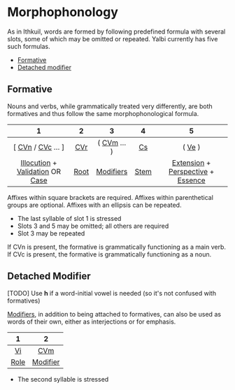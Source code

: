 # Morphophonology

As in Ithkuil, words are formed by following predefined formula with several slots, some of which may be omitted or repeated. Yalbi currently has five such formulas.

* [Formative](#formative)
* [Detached modifier](#detached-modifier)

## Formative

Nouns and verbs, while grammatically treated very differently, are both formatives and thus follow the same morphophonological formula.

|                                                       1                                                       |              2               |              3              |             4              |                                                         5                                                          |
|:-------------------------------------------------------------------------------------------------------------:|:----------------------------:|:---------------------------:|:--------------------------:|:------------------------------------------------------------------------------------------------------------------:|
|                          [ [CVn](affixes.md#cvn) / [CVc](affixes.md#vc-and-cvc) … ]                           | [CVr](affixes.md#cvr-and-cs) | ( [CVm](affixes.md#cvm) … ) | [Cs](affixes.md#cr-and-cs) |                                              ( [Ve](affixes.md#ve) )                                               |
| [Illocution](morphology.md#illocution) + [Validation](morphology.md#validation) OR [Case](morphology.md#case) |       [Root](roots.md)       |  [Modifiers](modifiers.md)  |      [Stem](roots.md)      | [Extension](morphology.md#extension) + [Perspective](morphology.md#perspective) + [Essence](morphology.md#essence) |

Affixes within square brackets are required.
Affixes within parenthetical groups are optional.
Affixes with an ellipsis can be repeated.

* The last syllable of slot 1 is stressed
* Slots 3 and 5 may be omitted; all others are required
* Slot 3 may be repeated

If CVn is present, the formative is grammatically functioning as a main verb.  
If CVc is present, the formative is grammatically functioning as a noun.  

## Detached Modifier

[TODO] Use **h** if a word-initial vowel is needed (so it's not confused with formatives)

[Modifiers](modifiers.md), in addition to being attached to formatives, can also be used as words of their own, either as interjections or for emphasis.

|           1           |             2             |
|:---------------------:|:-------------------------:|
|  [Vi](affixes.md#vi)  |   [CVm](affixes.md#cvm)   |
| [Role](affixes.md#vi) | [Modifier](#modifiers.md) |

* The second syllable is stressed
